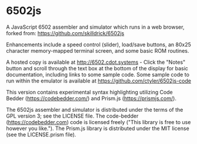 # 6502js
A JavaScript 6502 assembler and simulator which runs in a web browser, forked from: https://github.com/skilldrick/6502js

Enhancements include a speed control (slider), load/save buttons, an 80x25 character memory-mapped terminal screen, and some basic ROM routines.

A hosted copy is available at http://6502.cdot.systems - Click the "Notes" button and scroll through the text box at the bottom of the display for basic documentation, including links to some sample code. Some sample code to run within the emulator is available at https://github.com/ctyler/6502js-code

This version contains experimental syntax highlighting utilizing Code Bedder (https://codebedder.com/) and Prism.js (https://prismjs.com/).

The 6502js assembler and simulator is distributed under the terms of the GPL version 3; see the LICENSE file.
The code-bedder (https://codebedder.com) code is licensed freely ("This library is free to use however you like.").
The Prism.js library is distributed under the MIT license (see the LICENSE.prism file).

